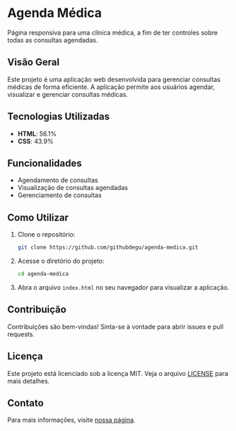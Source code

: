 
# Agenda Médica

Página responsiva para uma clínica médica, a fim de ter controles sobre todas as consultas agendadas.

## Visão Geral

Este projeto é uma aplicação web desenvolvida para gerenciar consultas médicas de forma eficiente. A aplicação permite aos usuários agendar, visualizar e gerenciar consultas médicas.

## Tecnologias Utilizadas

- **HTML**: 56.1%
- **CSS**: 43.9%

## Funcionalidades

- Agendamento de consultas
- Visualização de consultas agendadas
- Gerenciamento de consultas

## Como Utilizar

1. Clone o repositório:
    ```sh
    git clone https://github.com/githubdegu/agenda-medica.git
    ```
2. Acesse o diretório do projeto:
    ```sh
    cd agenda-medica
    ```
3. Abra o arquivo `index.html` no seu navegador para visualizar a aplicação.

## Contribuição

Contribuições são bem-vindas! Sinta-se à vontade para abrir issues e pull requests.

## Licença

Este projeto está licenciado sob a licença MIT. Veja o arquivo [LICENSE](LICENSE) para mais detalhes.

## Contato

Para mais informações, visite [nossa página](https://clinica-medica-beta-rouge.vercel.app).
